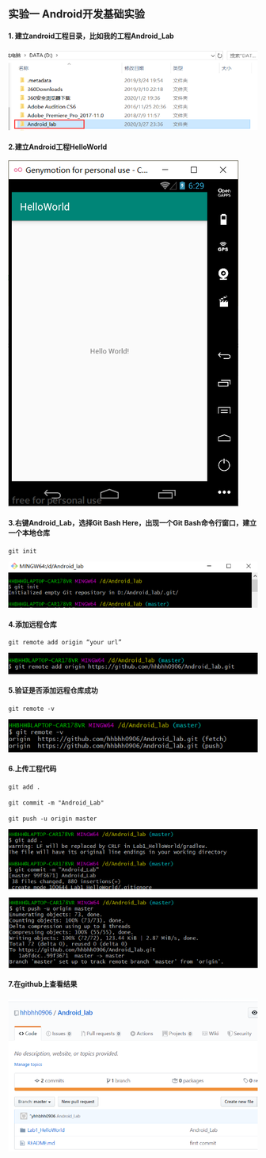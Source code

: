 ## 实验一  Android开发基础实验

#### 1. 建立android工程目录，比如我的工程Android_Lab

![](./image/1.png)

#### 2.建立Android工程HelloWorld

![](./image/2.png)

#### 3.右键Android_Lab，选择**Git Bash Here**，出现一个Git Bash命令行窗口，建立一个本地仓库

```
git init
```

![](./image/3.png)

#### 4.**添加**远程仓库

```
git remote add origin “your url”
```

![](./image/4.png)

#### 5.验证是否添加远程仓库成功

```
git remote -v
```

![](./image/5.png)

#### 6.上传工程代码

```
git add .

git commit -m "Android_Lab"

git push -u origin master
```

![](./image/6.png)

![](./image/7.png)

#### 7.在github上查看结果

![](./image/8.png)

